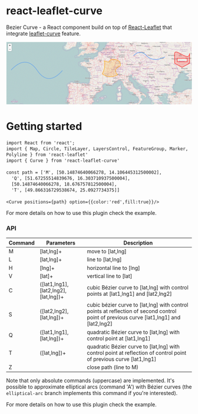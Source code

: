 # react-leaflet-curve
Bezier Curve - a React component build on top of [React-Leaflet](https://github.com/PaulLeCam/react-leaflet) that integrate [leaflet-curve](https://github.com/elfalem/Leaflet.curve) feature.

![Curve example](images/example.png)


# Getting started

```
import React from 'react';
import { Map, Circle, TileLayer, LayersControl, FeatureGroup, Marker, Polyline } from 'react-leaflet'
import { Curve } from 'react-leaflet-curve'

const path = ['M', [50.14874640066278, 14.106445312500002],
  'Q', [51.67255514839676, 16.303710937500004],
  [50.14874640066278, 18.676757812500004],
  'T', [49.866316729538674, 25.0927734375]]

<Curve positions={path} option={{color:'red',fill:true}}/>
```

For more details on how to use this plugin check the example.

### API

|Command|Parameters|Description|
|-------|----------|-----------|
|M|[lat,lng]+|move to [lat,lng]|
|L|[lat,lng]+|line to [lat,lng]|
|H|[lng]+|horizontal line to [lng]|
|V|[lat]+|vertical line to [lat]|
|C|([lat1,lng1],[lat2,lng2],[lat,lng])+|cubic Bézier curve to [lat,lng] with control points at [lat1,lng1] and [lat2,lng2]|
|S|([lat2,lng2],[lat,lng])+|cubic bézier curve to [lat,lng] with control points at reflection of second control point of previous curve [lat1,lng1] and [lat2,lng2]|
|Q|([lat1,lng1],[lat,lng])+|quadratic Bézier curve to [lat,lng] with control point at [lat1,lng1]|
|T|([lat,lng])+|quadratic Bézier curve to [lat,lng] with control point at reflection of control point of previous curve [lat1,lng1]|
|Z||close path (line to M)|

Note that only absolute commands (uppercase) are implemented. It's possible to approximate elliptical arcs (command 'A') with Bézier curves (the `elliptical-arc` branch implements this command if you're interested).

For more details on how to use this plugin check the example. 
